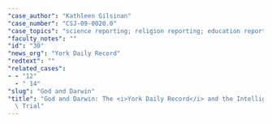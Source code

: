 ```yaml
---
"case_author": "Kathleen Gilsinan"
"case_number": "CSJ-09-0020.0"
"case_topics": "science reporting; religion reporting; education reporting"
"faculty_notes": ""
"id": "30"
"news_org": "York Daily Record"
"redtext": ""
"related_cases":
- - "12"
  - " 14"
"slug": "God and Darwin"
"title": "God and Darwin: The <i>York Daily Record</i> and the Intelligent Design\
  \ Trial"
---
```

